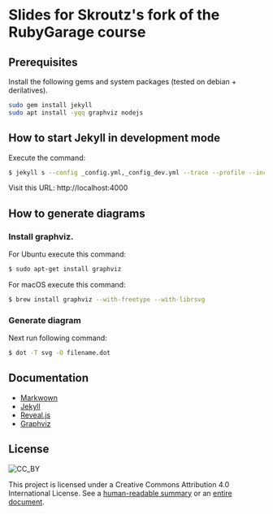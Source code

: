 # Slides for Skroutz's fork of the RubyGarage course

## Prerequisites

Install the following gems and system packages
 (tested on debian + derilatives).

```bash
sudo gem install jekyll
sudo apt install -yqq graphviz nodejs
```

## How to start Jekyll in development mode

Execute the command:

```bash
$ jekyll s --config _config.yml,_config_dev.yml --trace --profile --incremental
```

Visit this URL: http://localhost:4000


## How to generate diagrams

### Install graphviz.

For Ubuntu execute this command:

```bash
$ sudo apt-get install graphviz
```

For macOS execute this command:

```bash
$ brew install graphviz --with-freetype --with-librsvg
```

### Generate diagram

Next run following command:

```bash
$ dot -T svg -O filename.dot
```


## Documentation

- [Markwown](https://help.github.com/categories/writing-on-github/)
- [Jekyll](https://jekyllrb.com/docs/home/)
- [Reveal.js](https://github.com/hakimel/reveal.js)
- [Graphviz](http://www.graphviz.org/Documentation.php)


## License

![CC_BY](https://i.creativecommons.org/l/by/4.0/88x31.png "Creative Commons Attribution 4.0 International License")

This project is licensed under a Creative Commons Attribution 4.0 International License.
See a [human-readable summary](http://creativecommons.org/licenses/by/4.0/)
or an [entire document](http://creativecommons.org/licenses/by/4.0/legalcode).
